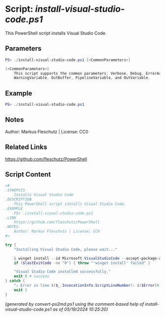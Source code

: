 Script: *install-visual-studio-code.ps1*
========================

This PowerShell script installs Visual Studio Code.

Parameters
----------
```powershell
PS> ./install-visual-studio-code.ps1 [<CommonParameters>]

[<CommonParameters>]
    This script supports the common parameters: Verbose, Debug, ErrorAction, ErrorVariable, WarningAction, 
    WarningVariable, OutBuffer, PipelineVariable, and OutVariable.
```

Example
-------
```powershell
PS> ./install-visual-studio-code.ps1

```

Notes
-----
Author: Markus Fleschutz | License: CC0

Related Links
-------------
https://github.com/fleschutz/PowerShell

Script Content
--------------
```powershell
<#
.SYNOPSIS
	Installs Visual Studio Code
.DESCRIPTION
	This PowerShell script installs Visual Studio Code.
.EXAMPLE
	PS> ./install-visual-studio-code.ps1
.LINK
	https://github.com/fleschutz/PowerShell
.NOTES
	Author: Markus Fleschutz | License: CC0
#>

try {
	"Installing Visual Studio Code, please wait..."

	& winget install --id Microsoft.VisualStudioCode --accept-package-agreements --accept-source-agreements
	if ($lastExitCode -ne "0") { throw "'winget install' failed" }

	"Visual Studio Code installed successfully."
	exit 0 # success
} catch {
	"⚠️ Error in line $($_.InvocationInfo.ScriptLineNumber): $($Error[0])"
	exit 1
}
```

*(generated by convert-ps2md.ps1 using the comment-based help of install-visual-studio-code.ps1 as of 05/19/2024 10:25:20)*
